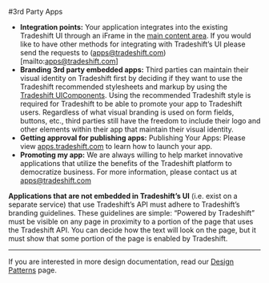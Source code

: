 #3rd Party Apps

* **Integration points:** Your application integrates into the existing Tradeshift UI through an iFrame in the [main content area](http://tradeshift.github.io/#design/guidelines/structure.html). If you would like to have other methods for integrating with Tradeshift’s UI please send the requests to (apps@tradeshift.com)[mailto:apps@tradeshift.com]
* **Branding 3rd party embedded apps:** Third parties can maintain their visual identity on Tradeshift first by deciding if they want to use the Tradeshift recommended stylesheets and markup by using the [Tradeshift UIComponents](http://tradeshift.github.io/#getstarted/setup/).  Using the recommended Tradeshift style is required for Tradeshift to be able to promote your app to Tradeshift users. Regardless of what visual branding is used on form fields, buttons, etc., third parties still have the freedom to include their logo and other elements within their app that  maintain their visual identity.
* **Getting approval for publishing apps:** Publishing Your Apps: Please view [apps.tradeshift.com](https://apps.tradeshift.com) to learn how to launch your app.
* **Promoting my app:** We are always willing to help market innovative applications that utilize the benefits of the Tradeshift platform to democratize business.  For more  information, please contact us at [apps@tradeshift.com](mailto:apps@tradeshift.com)

**Applications that are not embedded in Tradeshift’s UI** (i.e. exist on a separate service) that use Tradeshift’s API must adhere to Tradeshift’s branding guidelines. These guidelines are simple: “Powered by Tradeshift” must be visible on any page in proximity to a portion of the page that uses the Tradeshift API. You can decide how the text will look on the page, but it must show that some portion of the page is enabled by Tradeshift.


------------------------------------------------------------------------

If you are interested in more design documentation, read our [Design Patterns](//tradeshift.github.io/#design/patterns/index.html) page.
